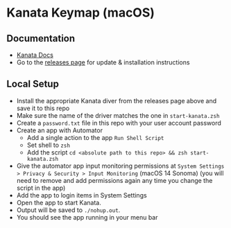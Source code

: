 # Kanata Keymap (macOS)

## Documentation

- [Kanata Docs](https://github.com/jtroo/kanata/blob/main/docs/config.adoc)
- Go to the [releases page](https://github.com/jtroo/kanata/releases) for update & installation instructions

## Local Setup

- Install the appropriate Kanata diver from the releases page above and save it to this repo
- Make sure the name of the driver matches the one in `start-kanata.zsh`
- Create a `password.txt` file in this repo with your user account password
- Create an app with Automator
  - Add a single action to the app `Run Shell Script`
  - Set shell to `zsh`
  - Add the script `cd <absolute path to this repo> && zsh start-kanata.zsh`
- Give the automator app input monitoring permissions at `System Settings > Privacy & Security > Input Monitoring` (macOS 14 Sonoma) (you will need to remove and add permissions again any time you change the script in the app)
- Add the app to login items in System Settings
- Open the app to start Kanata.
- Output will be saved to `./nohup.out`.
- You should see the app running in your menu bar
